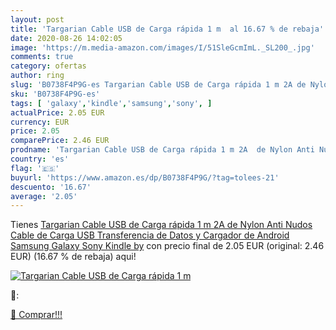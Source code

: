 ```yaml
---
layout: post
title: 'Targarian Cable USB de Carga rápida 1 m  al 16.67 % de rebaja'
date: 2020-08-26 14:02:05
image: 'https://m.media-amazon.com/images/I/51SleGcmImL._SL200_.jpg'
comments: true
category: ofertas
author: ring
slug: 'B0738F4P9G-es Targarian Cable USB de Carga rápida 1 m 2A de Nylon Anti...'
sku: 'B0738F4P9G-es'
tags: [ 'galaxy','kindle','samsung','sony', ]
actualPrice: 2.05 EUR
currency: EUR
price: 2.05
comparePrice: 2.46 EUR
prodname: 'Targarian Cable USB de Carga rápida 1 m 2A  de Nylon Anti Nudos Cable de Carga USB  Transferencia de Datos y Cargador de Android  Samsung Galaxy  Sony  Kindle by'
country: 'es'
flag: '🇪🇸'
buyurl: 'https://www.amazon.es/dp/B0738F4P9G/?tag=tolees-21'
descuento: '16.67'
average: '2.05'
---
```


Tienes [Targarian Cable USB de Carga rápida 1 m 2A  de Nylon Anti Nudos Cable de Carga USB  Transferencia de Datos y Cargador de Android  Samsung Galaxy  Sony  Kindle by](https://www.amazon.es/dp/B0738F4P9G/?tag=tolees-21) con precio final de  2.05 EUR (original: 2.46 EUR) (16.67 %  de rebaja) aqui!

[![Targarian Cable USB de Carga rápida 1 m ](https://m.media-amazon.com/images/I/51SleGcmImL._SL200_.jpg)](https://www.amazon.es/dp/B0738F4P9G/?tag=tolees-21)

🔎:


[🛒 Comprar!!!](https://www.amazon.es/dp/B0738F4P9G/?tag=tolees-21)
